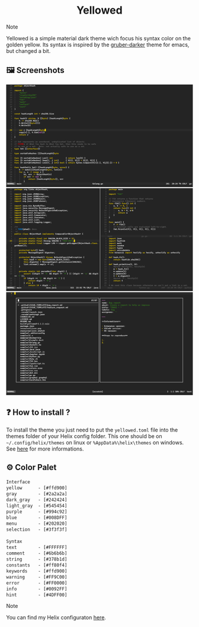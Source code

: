 <h1 align="center">
   Yellowed
</h1>

> [!NOTE]
> Yellowed is a simple material dark theme wich focus his syntax color on the golden yellow. Its syntax is inspired by the [gruber-darker](https://github.com/rexim/gruber-darker-theme) theme for emacs, but changed a bit.

## 🖼️ Screenshots
![screenshot1](./screenshots/screenshot1.png)
![screenshot2](./screenshots/screenshot2.png)
![screenshot3](./screenshots/screenshot3.png)

## ❓ How to install ?
To install the theme you just need to put the `yellowed.toml` file into the themes folder of your Helix config folder. This one should be on `~/.config/helix/themes` on linux or `%AppData%\helix\themes` on windows. See [here](https://docs.helix-editor.com/themes.html) for more informations.

## ⚙️ Color Palet
~~~
Interface
yellow      - [#ffd900]
gray        - [#2a2a2a]
dark_gray   - [#242424]
light_gray  - [#545454]
purple      - [#994c92]
blue        - [#008DFF]
menu        - [#202020]
selection   - [#3f3f3f]

Syntax
text        - [#FFFFFF]
comment     - [#6b6b6b]
string      - [#378b1d]
constants   - [#ff80f4]
keywords    - [#ffd900]
warning     - [#FF9C00]
error       - [#FF0000]
info        - [#0092FF]
hint        - [#4DFF00]
~~~

> [!NOTE]
> You can find my Helix configuraton [here](https://github.com/Gael-Lopes-Da-Silva/MyHelixConfig).
